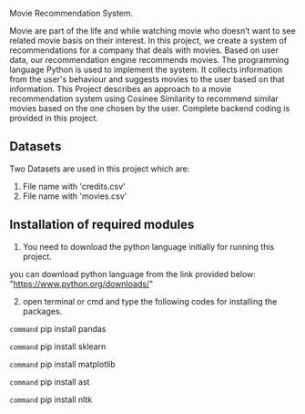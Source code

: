 Movie Recommendation System.

Movie are part of the life and while watching movie who doesn’t want to see related
movie basis on their interest. In this project, we create a system of recommendations for a
company that deals with movies. Based on user data, our recommendation engine recommends
movies. The programming language Python is used to implement the system. It collects
information from the user's behaviour and suggests movies to the user based on that
information. This Project describes an approach to a movie recommendation system using Cosinee Similarity to recommend similar movies based on the one chosen by the user. Complete backend coding is provided in this project.

## Datasets

Two Datasets are used in this project which are:

1. File name with 'credits.csv'
2. File name with 'movies.csv'

## Installation of required modules

1. You need to download the python language initially for running this project.

you can download python language from the link provided below:
"https://www.python.org/downloads/"

2. open terminal or cmd and type the following codes for installing the
   packages.

`command` pip install pandas

`command` pip install sklearn

`command` pip install matplotlib

`command` pip install ast

`command` pip install nltk
